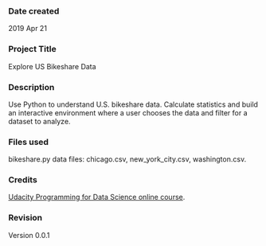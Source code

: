 ### Date created
2019 Apr 21

### Project Title
Explore US Bikeshare Data

### Description
Use Python to understand U.S. bikeshare data. Calculate statistics and build an interactive environment where a user chooses the data and filter for a dataset to analyze.

### Files used
bikeshare.py
data files: chicago.csv, new_york_city.csv, washington.csv.

### Credits
[Udacity Programming for Data Science online course](https://classroom.udacity.com/nanodegrees/nd104/dashboard/overview).

### Revision
Version 0.0.1
